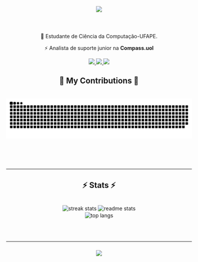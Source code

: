 <h1 align="center">
    <img src="https://readme-typing-svg.herokuapp.com/?font=Righteous&size=35&center=true&vCenter=true&width=500&height=70&duration=4000&lines=Hi+There!+👋;+I'm+Luiz+Gustavo!;" />
</h1>
<br/>

<div align="center">
 
 🔭 Estudante de Ciência da Computação-UFAPE.


 ⚡ Analista de suporte junior na **Compass.uol**
 
 </div>
 
<div align="center"> 
  <a href="mailto:">
    <img src="https://img.shields.io/badge/Gmail-333333?style=for-the-badge&logo=gmail&logoColor=red" />
  </a>
  <a href="mailto:martins.567@hotmail.com">
    <img src="https://img.shields.io/badge/Outlook-0072C6?style=for-the-badge&logo=microsoft-outlook&logoColor=white" />
  </a>
  <a href="https://linkedin.com/in/luiz-gustavo-martins-leite-2032b2209" target="_blank">
    <img src="https://img.shields.io/badge/LinkedIn-0077B5?style=for-the-badge&logo=linkedin&logoColor=white" target="_blank" />
  </a>
</div>


<div align="center">
  <h2>🐍 My Contributions 🐍</h2>
  <br>
  <img alt="snake eating my contributions" src="https://raw.githubusercontent.com/luizz567/luizz567/output/github-contribution-grid-snake.svg" />
  
  <br/><br/><br/>
</div>


<hr/>

<h2 align="center">⚡ Stats ⚡</h2>
<br>
<div align=center>
  <img width=390 src="https://streak-stats.demolab.com/?user=luizz567&count_private=true&theme=react&border_radius=10" alt="streak stats"/>
  <img width=390 src="https://github-readme-stats.vercel.app/api?username=luizz567&count_private=true&show_icons=true&theme=react&rank_icon=github&border_radius=10" alt="readme stats" />
  <br/>
  <img width=325 align="center" src="https://github-readme-stats.vercel.app/api/top-langs/?username=luizz567&hide=HTML&langs_count=8&layout=compact&theme=react&border_radius=10&size_weight=0.5&count_weight=0.5&exclude_repo=github-readme-stats" alt="top langs" />
</div>

<br/><br/>

<hr/>

<h3 align="center">
    <img src="https://readme-typing-svg.herokuapp.com/?font=Righteous&size=25&center=true&vCenter=true&width=500&height=70&duration=4000&lines=Thanks+for+visiting!+✌️;+Shoot+me+a+message+on+Linkedin!;I'm+always+down+to+collab+:)">
</h3>

<br/>
